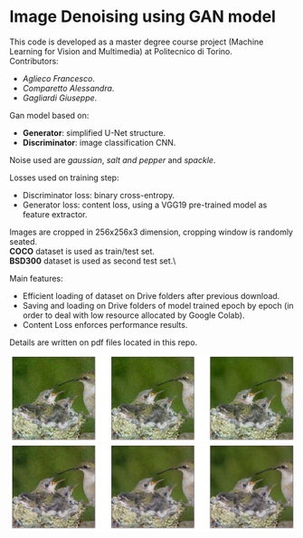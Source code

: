 # Image Denoising using GAN model
This code is developed as a master degree course project (Machine Learning for Vision and Multimedia) at Politecnico di Torino. \
Contributors:
- *Aglieco Francesco*.
- *Comparetto Alessandra*.
- *Gagliardi Giuseppe*.

Gan model based on:
- **Generator**: simplified U-Net structure.
- **Discriminator**: image classification CNN.

Noise used are *gaussian*, *salt and pepper* and *spackle*. 

Losses used on training step: 
- Discriminator loss: binary cross-entropy.
- Generator loss: content loss, using a VGG19 pre-trained model as feature extractor. 

Images are cropped in 256x256x3 dimension, cropping window is randomly seated.\
**COCO** dataset is used as train/test set.\
**BSD300** dataset is used as second test set.\ 

Main features: 
- Efficient loading of dataset on Drive folders after previous download. 
- Saving and loading on Drive folders of model trained epoch by epoch (in order to deal with low resource allocated by Google Colab).
- Content Loss enforces performance results. 

Details are written on pdf files located in this repo. 

![Alt text](https://github.com/Frsagco/Image-Denoising-using-GAN-model/blob/main/noise_image.png?raw=true "Title")
![Alt text](https://github.com/Frsagco/Image-Denoising-using-GAN-model/blob/main/denoised_image.png?raw=true "Title")
